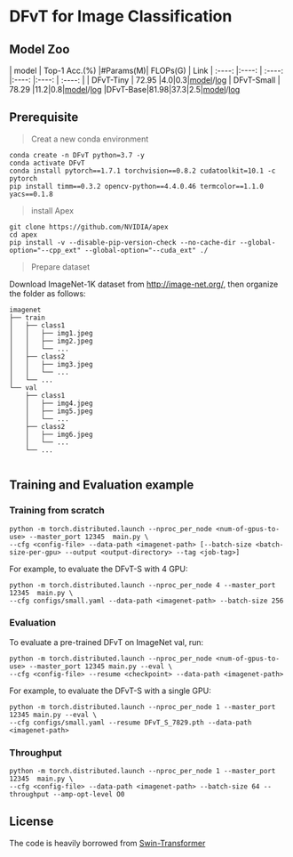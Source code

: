 # DFvT for Image Classification
## Model Zoo

| model  | Top-1 Acc.(%)  |#Params(M)| FLOPs(G) | Link
| :----: |:----: | :----: |:----: |:----: | :----: |
| DFvT-Tiny  |  72.95 |4.0|0.3|[model](http://hadmap.cn-beijing-gaode-b.oss.aliyun-inc.com/dong.nie/gaolili/DFvT_T_7295.pth)/[log](http://hadmap.cn-beijing-gaode-b.oss.aliyun-inc.com/dong.nie/gaolili/DFvT_T_log.txt)
| DFvT-Small  | 78.29 |11.2|0.8|[model](http://hadmap.cn-beijing-gaode-b.oss.aliyun-inc.com/dong.nie/gaolili/DFvT_S_7829.pth)/[log](http://hadmap.cn-beijing-gaode-b.oss.aliyun-inc.com/dong.nie/gaolili/DFvT_S_log.txt)
|DFvT-Base|81.98|37.3|2.5|[model](http://hadmap.cn-beijing-gaode-b.oss.aliyun-inc.com/dong.nie/gaolili/DFvT_B_8198.pth)/[log](http://hadmap.cn-beijing-gaode-b.oss.aliyun-inc.com/dong.nie/gaolili/DFvT_B_log.txt)

## Prerequisite
>Creat a new conda environment

```
conda create -n DFvT python=3.7 -y
conda activate DFvT
conda install pytorch==1.7.1 torchvision==0.8.2 cudatoolkit=10.1 -c pytorch
pip install timm==0.3.2 opencv-python==4.4.0.46 termcolor==1.1.0 yacs==0.1.8

```
>install Apex

```
git clone https://github.com/NVIDIA/apex
cd apex
pip install -v --disable-pip-version-check --no-cache-dir --global-option="--cpp_ext" --global-option="--cuda_ext" ./
```

>Prepare dataset

Download ImageNet-1K dataset from http://image-net.org/, then organize the folder as follows:

```
imagenet
├── train
│   ├── class1
│   │   ├── img1.jpeg
│   │   ├── img2.jpeg
│   │   └── ...
│   ├── class2
│   │   ├── img3.jpeg
│   │   └── ...
│   └── ...
└── val
    ├── class1
    │   ├── img4.jpeg
    │   ├── img5.jpeg
    │   └── ...
    ├── class2
    │   ├── img6.jpeg
    │   └── ...
    └── ...


```

## Training and Evaluation example

### Training from scratch
```
python -m torch.distributed.launch --nproc_per_node <num-of-gpus-to-use> --master_port 12345  main.py \ 
--cfg <config-file> --data-path <imagenet-path> [--batch-size <batch-size-per-gpu> --output <output-directory> --tag <job-tag>]
```
For example, to evaluate the DFvT-S with 4 GPU:
```
python -m torch.distributed.launch --nproc_per_node 4 --master_port 12345  main.py \
--cfg configs/small.yaml --data-path <imagenet-path> --batch-size 256
```

### Evaluation

To evaluate a pre-trained DFvT on ImageNet val, run:
```
python -m torch.distributed.launch --nproc_per_node <num-of-gpus-to-use> --master_port 12345 main.py --eval \
--cfg <config-file> --resume <checkpoint> --data-path <imagenet-path> 
```
For example, to evaluate the DFvT-S with a single GPU:
```
python -m torch.distributed.launch --nproc_per_node 1 --master_port 12345 main.py --eval \
--cfg configs/small.yaml --resume DFvT_S_7829.pth --data-path <imagenet-path>
```
### Throughput

```
python -m torch.distributed.launch --nproc_per_node 1 --master_port 12345  main.py \
--cfg <config-file> --data-path <imagenet-path> --batch-size 64 --throughput --amp-opt-level O0
```

## License
The code is heavily borrowed from [Swin-Transformer](https://github.com/microsoft/Swin-Transformer)
